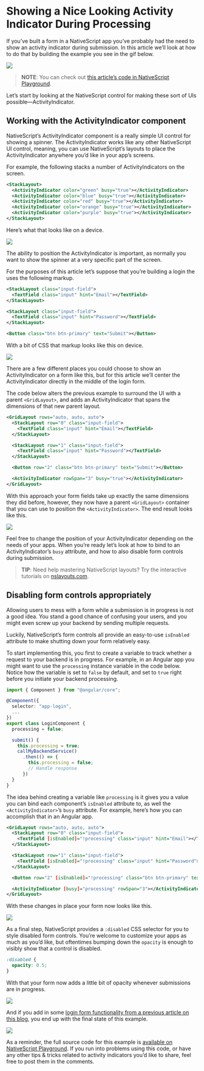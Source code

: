 # Showing a Nice Looking Activity Indicator During Processing

If you’ve built a form in a NativeScript app you’ve probably had the need to show an activity indicator during submission. In this article we’ll look at how to do that by building the example you see in the gif below.

![](final-workflow-3.gif)

> **NOTE**: You can check out [this article’s code in NativeScript Playground](https://play.nativescript.org/?template=play-ng&id=Hqp5UQ&v=313).

Let’s start by looking at the NativeScript control for making these sort of UIs possible—ActivityIndicator.

## Working with the ActivityIndicator component

NativeScript’s ActivityIndicator component is a really simple UI control for showing a spinner. The ActivityIndicator works like any other NativeScript UI control, meaning, you can use NativeScript’s layouts to place the ActivityIndicator anywhere you’d like in your app’s screens.

For example, the following stacks a number of ActivityIndicators on the screen.

``` XML
<StackLayout>
  <ActivityIndicator color="green" busy="true"></ActivityIndicator>
  <ActivityIndicator color="blue" busy="true"></ActivityIndicator>
  <ActivityIndicator color="red" busy="true"></ActivityIndicator>
  <ActivityIndicator color="orange" busy="true"></ActivityIndicator>
  <ActivityIndicator color="purple" busy="true"></ActivityIndicator>
</StackLayout>
```

Here’s what that looks like on a device.

![](spinners.gif)

The ability to position the ActivityIndicator is important, as normally you want to show the spinner at a very specific part of the screen.

For the purposes of this article let’s suppose that you’re building a login the uses the following markup.

``` XML
<StackLayout class="input-field">
  <TextField class="input" hint="Email"></TextField>
</StackLayout>

<StackLayout class="input-field">
  <TextField class="input" hint="Password"></TextField>
</StackLayout>

<Button class="btn btn-primary" text="Submit"></Button>
```

With a bit of CSS that markup looks like this on device.

![](initial-state.png)

There are a few different places you could choose to show an ActivityIndicator on a form like this, but for this article we’ll center the ActivityIndicator directly in the middle of the login form.

The code below alters the previous example to surround the UI with a parent `<GridLayout>`, and adds an ActivityIndicator that spans the dimensions of that new parent layout.

``` XML
<GridLayout rows="auto, auto, auto">
  <StackLayout row="0" class="input-field">
    <TextField class="input" hint="Email"></TextField>
  </StackLayout>

  <StackLayout row="1" class="input-field">
    <TextField class="input" hint="Password"></TextField>
  </StackLayout>

  <Button row="2" class="btn btn-primary" text="Submit"></Button>

  <ActivityIndicator rowSpan="3" busy="true"></ActivityIndicator>
</GridLayout>
```

With this approach your form fields take up exactly the same dimensions they did before, however, they now have a parent `<GridLayout>` container that you can use to position the `<ActivityIndicator>`. The end result looks like this.

![](spinner-1.gif)

Feel free to change the position of your ActivityIndicator depending on the needs of your apps. When you’re ready let’s look at how to bind to an ActivityIndicator’s `busy` attribute, and how to also disable form controls during submission.

> **TIP**: Need help mastering NativeScript layouts? Try the interactive tutorials on [nslayouts.com](https://www.nslayouts.com/).

## Disabling form controls appropriately

Allowing users to mess with a form while a submission is in progress is not a good idea. You stand a good chance of confusing your users, and you might even screw up your backend by sending multiple requests.

Luckily, NativeScript’s form controls all provide an easy-to-use `isEnabled` attribute to make shutting down your form relatively easy.

To start implementing this, you first to create a variable to track whether a request to your backend is in progress. For example, in an Angular app you might want to use the `processing` instance variable in the code below. Notice how the variable is set to `false` by default, and set to `true` right before you initiate your backend processing.

``` TypeScript
import { Component } from "@angular/core";

@Component({
  selector: "app-login",
  ...
})
export class LoginComponent {
  processing = false;

  submit() {
    this.processing = true;
    callMyBackendService()
      .then(() => {
        this.processing = false;
        // Handle response
      })
  }
}
```

The idea behind creating a variable like `processing` is it gives you a value you can bind each component’s `isEnabled` attribute to, as well the `<ActivityIndicator>`’s `busy` attribute. For example, here’s how you can accomplish that in an Angular app.

``` XML
<GridLayout rows="auto, auto, auto">
  <StackLayout row="0" class="input-field">
    <TextField [isEnabled]="!processing" class="input" hint="Email"></TextField>
  </StackLayout>

  <StackLayout row="1" class="input-field">
    <TextField [isEnabled]="!processing" class="input" hint="Password"></TextField>
  </StackLayout>

  <Button row="2" [isEnabled]="!processing" class="btn btn-primary" text="Submit"></Button>

  <ActivityIndicator [busy]="processing" rowSpan="3"></ActivityIndicator>
</GridLayout>
```

With these changes in place your form now looks like this.

![](final-workflow-1.gif)

As a final step, NativeScript provides a `:disabled` CSS selector for you to style disabled form controls. You’re welcome to customize your apps as much as you’d like, but oftentimes bumping down the `opacity` is enough to visibly show that a control is disabled.

``` CSS
:disabled {
  opacity: 0.5;
}
```

With that your form now adds a little bit of opacity whenever submissions are in progress.

![](final-workflow-2.gif)

And if you add in some [login form functionality from a previous article on this blog](https://www.nativescript.org/blog/building-an-awesome-login-screen-with-nativescript), you end up with the final state of this example.

![](final-workflow-3.gif)

As a reminder, the full source code for this example is [available on NativeScript Playground](https://play.nativescript.org/?template=play-ng&id=Hqp5UQ&v=313). If you run into problems using this code, or have any other tips & tricks related to activity indicators you’d like to share, feel free to post them in the comments.

